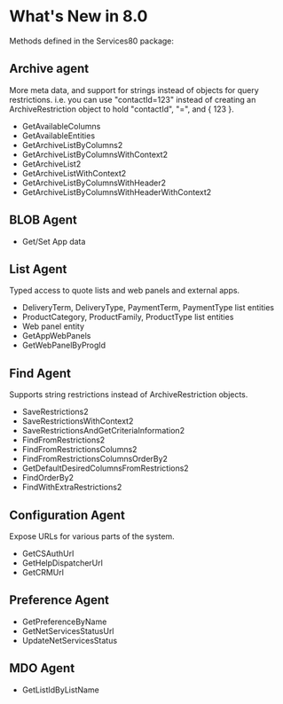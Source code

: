 <properties date="2016-09-2"
SortOrder="79"
/>

# What's New in 8.0

Methods defined in the Services80 package:

## Archive agent

More meta data, and support for strings instead of objects for query restrictions. 
i.e. you can use "contactId=123" instead of creating an ArchiveRestriction object to hold "contactId", "=", and { 123 }.

* GetAvailableColumns
* GetAvailableEntities
* GetArchiveListByColumns2 
* GetArchiveListByColumnsWithContext2
* GetArchiveList2
* GetArchiveListWithContext2
* GetArchiveListByColumnsWithHeader2
* GetArchiveListByColumnsWithHeaderWithContext2

## BLOB Agent

* Get/Set App data

## List Agent

Typed access to quote lists and web panels and external apps.

* DeliveryTerm, DeliveryType, PaymentTerm, PaymentType list entities
* ProductCategory, ProductFamily, ProductType list entities
* Web panel entity
* GetAppWebPanels
* GetWebPanelByProgId


## Find Agent

Supports string restrictions instead of ArchiveRestriction objects.

* SaveRestrictions2
* SaveRestrictionsWithContext2
* SaveRestrictionsAndGetCriteriaInformation2
* FindFromRestrictions2
* FindFromRestrictionsColumns2
* FindFromRestrictionsColumnsOrderBy2
* GetDefaultDesiredColumnsFromRestrictions2
* FindOrderBy2
* FindWithExtraRestrictions2

## Configuration Agent

Expose URLs for various parts of the system.

* GetCSAuthUrl
* GetHelpDispatcherUrl
* GetCRMUrl

## Preference Agent

* GetPreferenceByName
* GetNetServicesStatusUrl
* UpdateNetServicesStatus

## MDO Agent

* GetListIdByListName

